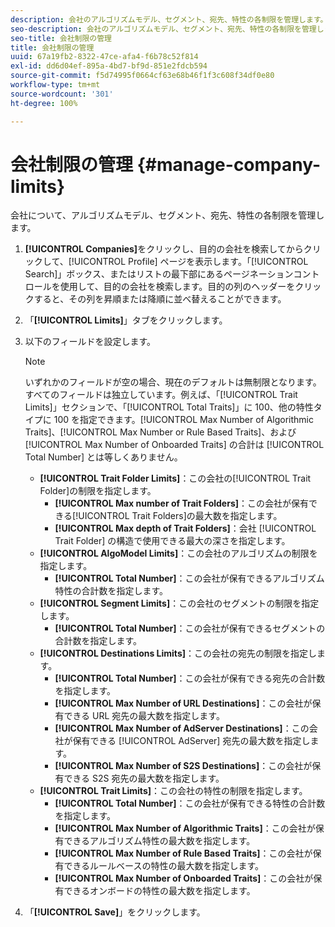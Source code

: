 ```yaml
---
description: 会社のアルゴリズムモデル、セグメント、宛先、特性の各制限を管理します。
seo-description: 会社のアルゴリズムモデル、セグメント、宛先、特性の各制限を管理します。
seo-title: 会社制限の管理
title: 会社制限の管理
uuid: 67a19fb2-8322-47ce-afa4-f6b78c52f814
exl-id: dd6d04ef-895a-4bd7-bf9d-851e2fdcb594
source-git-commit: f5d74995f0664cf63e68b46f1f3c608f34df0e80
workflow-type: tm+mt
source-wordcount: '301'
ht-degree: 100%

---
```


# 会社制限の管理 {#manage-company-limits}

会社について、アルゴリズムモデル、セグメント、宛先、特性の各制限を管理します。

<!-- t_company_limits.xml -->

1. **[!UICONTROL Companies]**&#x200B;をクリックし、目的の会社を検索してからクリックして、[!UICONTROL Profile] ページを表示します。「[!UICONTROL Search]」ボックス、またはリストの最下部にあるページネーションコントロールを使用して、目的の会社を検索します。目的の列のヘッダーをクリックすると、その列を昇順または降順に並べ替えることができます。
1. 「**[!UICONTROL Limits]**」タブをクリックします。
1. 以下のフィールドを設定します。

   >[!NOTE]
   >
   >いずれかのフィールドが空の場合、現在のデフォルトは無制限となります。すべてのフィールドは独立しています。例えば、「[!UICONTROL Trait Limits]」セクションで、「[!UICONTROL Total Traits]」に 100、他の特性タイプに 100 を指定できます。[!UICONTROL Max Number of Algorithmic Traits]、[!UICONTROL Max Number or Rule Based Traits]、および [!UICONTROL Max Number of Onboarded Traits] の合計は [!UICONTROL Total Number] とは等しくありません。

   * **[!UICONTROL Trait Folder Limits]**：この会社の[!UICONTROL Trait Folder]の制限を指定します。
      * **[!UICONTROL Max number of Trait Folders]**：この会社が保有できる[!UICONTROL Trait Folders]の最大数を指定します。
      * **[!UICONTROL Max depth of Trait Folders]**：会社 [!UICONTROL Trait Folder] の構造で使用できる最大の深さを指定します。
   * **[!UICONTROL AlgoModel Limits]**：この会社のアルゴリズムの制限を指定します。
      * **[!UICONTROL Total Number]**：この会社が保有できるアルゴリズム特性の合計数を指定します。
   * **[!UICONTROL Segment Limits]**：この会社のセグメントの制限を指定します。
      * **[!UICONTROL Total Number]**：この会社が保有できるセグメントの合計数を指定します。
   * **[!UICONTROL Destinations Limits]**：この会社の宛先の制限を指定します。
      * **[!UICONTROL Total Number]**：この会社が保有できる宛先の合計数を指定します。
      * **[!UICONTROL Max Number of URL Destinations]**：この会社が保有できる URL 宛先の最大数を指定します。
      * **[!UICONTROL Max Number of AdServer Destinations]**：この会社が保有できる [!UICONTROL AdServer] 宛先の最大数を指定します。
      * **[!UICONTROL Max Number of S2S Destinations]**：この会社が保有できる S2S 宛先の最大数を指定します。
   * **[!UICONTROL Trait Limits]**：この会社の特性の制限を指定します。
      * **[!UICONTROL Total Number]**：この会社が保有できる特性の合計数を指定します。
      * **[!UICONTROL Max Number of Algorithmic Traits]**：この会社が保有できるアルゴリズム特性の最大数を指定します。
      * **[!UICONTROL Max Number of Rule Based Traits]**：この会社が保有できるルールベースの特性の最大数を指定します。
      * **[!UICONTROL Max Number of Onboarded Traits]**：この会社が保有できるオンボードの特性の最大数を指定します。
1. 「**[!UICONTROL Save]**」をクリックします。
